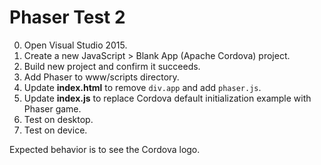 # Phaser Test 2

0. Open Visual Studio 2015.
1. Create a new JavaScript > Blank App (Apache Cordova) project.
2. Build new project and confirm it succeeds.
3. Add Phaser to www/scripts directory.
4. Update **index.html** to remove `div.app` and add `phaser.js`.
5. Update **index.js** to replace Cordova default initialization example with Phaser game.
6. Test on desktop.
7. Test on device.

Expected behavior is to see the Cordova logo.